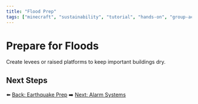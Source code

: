 ```yaml
---
title: "Flood Prep"
tags: ["minecraft", "sustainability", "tutorial", "hands-on", "group-activity"]
---
```

# Prepare for Floods

Create levees or raised platforms to keep important buildings dry.

## Next Steps

⬅️ [Back: Earthquake Prep](/sustainability_lab/Day-2/03_earthquake)
➡️ [Next: Alarm Systems](/sustainability_lab/Day-2/05_alarm_system)
